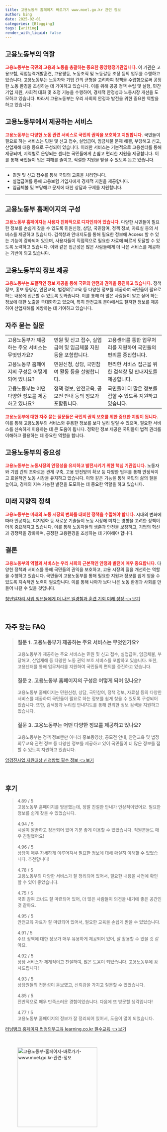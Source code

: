 ```yaml
---
title: 고용노동부 홈페이지 바로가기 www.moel.go.kr 관련 정보
author: bing
date: 2025-02-01
categories: [Blogging]
tags: [writing]
render_with_liquid: false
---
```



<h2 id='고용노동부_역할'>고용노동부의 역할</h2>

<p><b><span style="color: #ee2323;">고용노동부는 국민의 고용과 노동을 총괄하는 중요한 중앙행정기관입니다.</span></b> 이 기관은 고용보험, 직업능력개발훈련, 고용평등, 노동조직 및 노동갈등 조정 등의 업무를 수행하고 있습니다. 고용노동부는 노동자와 기업 간의 균형을 고려하여 정책을 수립함으로써 공정한 노동 환경을 조성하는 데 기여하고 있습니다. 이를 위해 공공 정책 수립 및 실행, 민간 기업 지원, 사회적 대화 및 조정 기능을 수행하여, 경제적 안정성과 노동시장 개선을 도모하고 있습니다. 따라서 고용노동부는 우리 사회의 안정과 발전을 위한 중요한 역할을 하고 있습니다.</p>

<h2 id='고용노동부_서비스'>고용노동부에서 제공하는 서비스</h2>

<p><b><span style="color: #ee2323;">고용노동부는 다양한 노동 관련 서비스로 국민의 권익을 보호하고 지원합니다.</span></b> 국민들이 필요로 하는 서비스는 민원 및 신고 접수, 실업급여, 임금체불 문제 해결, 부당해고 신고, 산업재해 대응 등으로 구성되어 있습니다. 이러한 서비스는 기본적으로 고용센터를 통해 제공되며, 지역별로 운영되는 센터는 국민들에게 손쉽고 편리한 지원을 제공합니다. 이를 통해 국민들이 입은 피해를 줄이고, 적절한 지원을 받을 수 있도록 돕고 있습니다.</p>

<hr />

<ul>
    <li>민원 및 신고 접수를 통해 국민의 고충을 처리합니다.</li>
    <li>실업급여를 통해 고용보험 가입자에게 경제적 지원을 제공합니다.</li>
    <li>임금체불 및 부당해고 문제에 대한 상담과 구제를 지원합니다.</li>
</ul>

<hr />

<h2 id='고용노동부_홈페이지_구성'>고용노동부 홈페이지의 구성</h2>

<p><b><span style="color: #ee2323;">고용노동부 홈페이지는 사용자 친화적으로 디자인되어 있습니다.</span></b> 다양한 시민들이 필요한 정보를 손쉽게 찾을 수 있도록 민원신청, 상담, 국민참여, 정책 정보, 자료실 등의 서비스를 제공하고 있습니다. 검색창과 안내지도를 통해 필요한 정보에 Access 할 수 있는 기능이 강화되어 있으며, 사용자들이 직접적으로 필요한 자료에 빠르게 도달할 수 있도록 노력하고 있습니다. 이와 같은 접근성은 많은 사람들에게 더 나은 서비스를 제공하는 기반이 되고 있습니다.</p>

<h2 id='고용노동부_정보_제공'>고용노동부의 정보 제공</h2>

<p><b><span style="color: #ee2323;">고용노동부는 포괄적인 정보 제공을 통해 국민의 안전과 권익을 증진하고 있습니다.</span></b> 정책 정보, 홍보 동영상, 안전교육, 법정의무교육 등 다양한 정보를 제공하여 국민들이 필요로 하는 내용에 접근할 수 있도록 도와줍니다. 이를 통해 더 많은 사람들이 알고 싶어 하는 정보에 대한 노출을 극대화하고 있으며, 특히 안전교육 분야에서도 철저한 정보를 제공하여 산업재해를 예방하는 데 기여하고 있습니다.</p>

<h2 id='자주_묻는_질문'>자주 묻는 질문</h2>

<table>
    <tr>
        <td>고용노동부가 제공하는 주요 서비스는 무엇인가요?</td>
        <td>민원 및 신고 접수, 실업급여 및 임금체불 지원 등을 포함합니다.</td>
        <td>고용센터를 통한 업무처리를 지원하여 국민들의 편의를 증진합니다.</td>
    </tr>
    <tr>
        <td>고용노동부 홈페이지의 구성은 어떻게 되어 있나요?</td>
        <td>민원신청, 상담, 국민참여 활동 등을 설명합니다.</td>
        <td>편리한 서비스 접근을 위한 검색창 및 안내지도를 제공합니다.</td>
    </tr>
    <tr>
        <td>고용노동부는 어떤 다양한 정보를 제공하고 있나요?</td>
        <td>정책 정보, 안전교육, 공모전 안내 등의 정보가 포함됩니다.</td>
        <td>국민들이 더 많은 정보를 접할 수 있도록 지원하고 있습니다.</td>
    </tr>
</table>

<p><b><span style="color: #ee2323;">고용노동부에 대한 자주 묻는 질문들은 국민의 권익 보호를 위한 중요한 지침이 됩니다.</span></b> 이를 통해 고용노동부의 서비스와 유용한 정보를 보다 널리 알릴 수 있으며, 필요한 서비스를 신속하게 이용하는 데 큰 도움이 됩니다. 정확한 정보 제공은 국민들이 법적 권리를 이해하고 활용하는 데 중요한 역할을 합니다.</p>

<h2 id='고용노동부의_중요성'>고용노동부의 중요성</h2>

<p><b><span style="color: #ee2323;">고용노동부는 노동시장의 안정성을 유지하고 발전시키기 위한 핵심 기관입니다.</span></b> 노동자와 기업 간의 조화로운 관계 구축, 고용 안전망의 확보 등 다양한 업무를 통해 안정적이고 효율적인 노동 시장을 유지하고 있습니다. 이와 같은 기능을 통해 국민의 삶의 질을 높이고, 경제의 지속 가능한 발전을 도모하는 데 중요한 역할을 하고 있습니다.</p>

<h2 id='미래_지향적_정책'>미래 지향적 정책</h2>

<p><b><span style="color: #ee2323;">고용노동부는 미래의 노동 시장의 변화를 대비한 정책을 수립해야 합니다.</span></b> 시대의 변화에 따라 인공지능, 디지털화 등 새로운 기술들이 노동 시장에 미치는 영향을 고려한 정책이 더욱 중요해지고 있습니다. 이를 통해 노동자들의 생존과 안전을 보장하고, 기업의 혁신과 경쟁력을 강화하며, 공정한 고용환경을 조성하는 데 기여해야 합니다.</p>

<h2 id='결론'>결론</h2>

<p><b><span style="color: #ee2323;">고용노동부의 역할과 서비스는 우리 사회의 근본적인 안정과 발전에 매우 중요합니다.</span></b> 다양한 정책과 서비스를 통해 국민들의 권익을 보호하고, 고용 시장의 질을 개선하는 역할을 수행하고 있습니다. 국민들이 고용노동부를 통해 필요한 지원과 정보를 쉽게 얻을 수 있도록 지속적인 노력이 필요합니다. 이를 통해 나아가 보다 나은 노동 환경과 사회를 만들어 나갈 수 있을 것입니다.</p>


<p><a class="click-button" title="청년일자리 사업 청년들에게 더 나은 일경험과 훈련 기회 미래 성장" href="https://aptwhite.github.io/posts/%EC%B2%AD%EB%85%84%EC%9D%BC%EC%9E%90%EB%A6%AC-%EC%82%AC%EC%97%85-%EC%B2%AD%EB%85%84%EB%93%A4%EC%97%90%EA%B2%8C-%EB%8D%94-%EB%82%98%EC%9D%80-%EC%9D%BC%EA%B2%BD%ED%97%98%EA%B3%BC-%ED%9B%88%EB%A0%A8-%EA%B8%B0%ED%9A%8C-%EB%AF%B8%EB%9E%98-%EC%84%B1%EC%9E%A5/" rel="dofollow">청년일자리 사업 청년들에게 더 나은 일경험과 훈련 기회 미래 성장 👈 보기</a></p><br>
<h2 id='자주_찾는_FAQ'>자주 찾는 FAQ</h2>
<div itemscope="" itemtype="https://schema.org/FAQPage"> 
<blockquote> 
<div itemscope="" itemprop="mainEntity" itemtype="https://schema.org/Question"> 
<h3 itemprop="name">질문 1. 고용노동부가 제공하는 주요 서비스는 무엇인가요?</h3> 
<div itemscope="" itemprop="acceptedAnswer" itemtype="https://schema.org/Answer"> 
<span itemprop="text"> 
<p>고용노동부가 제공하는 주요 서비스는 민원 및 신고 접수, 실업급여, 임금체불, 부당해고, 산업재해 등 다양한 노동 권익 보호 서비스를 포함하고 있습니다. 또한, 고용센터를 통해 업무처리를 지원하여 국민들의 편의를 증진하고 있습니다.</p> 
</span> 
</div> 
</div> 

<div itemscope="" itemprop="mainEntity" itemtype="https://schema.org/Question"> 
<h3 itemprop="name">질문 2. 고용노동부 홈페이지의 구성은 어떻게 되어 있나요?</h3> 
<div itemscope="" itemprop="acceptedAnswer" itemtype="https://schema.org/Answer"> 
<span itemprop="text"> 
<p>고용노동부 홈페이지는 민원신청, 상담, 국민참여, 정책 정보, 자료실 등의 다양한 서비스를 제공하여 국민들이 필요로 하는 정보를 쉽게 찾을 수 있도록 구성되어 있습니다. 또한, 검색창과 누리집 안내지도를 통해 편리한 정보 검색을 지원하고 있습니다.</p> 
</span> 
</div> 
</div> 

<div itemscope="" itemprop="mainEntity" itemtype="https://schema.org/Question"> 
<h3 itemprop="name">질문 3. 고용노동부는 어떤 다양한 정보를 제공하고 있나요?</h3> 
<div itemscope="" itemprop="acceptedAnswer" itemtype="https://schema.org/Answer"> 
<span itemprop="text"> 
<p>고용노동부는 정책 정보뿐만 아니라 홍보동영상, 공모전 안내, 안전교육 및 법정의무교육 관련 정보 등 다양한 정보를 제공하고 있어 국민들이 더 많은 정보를 접할 수 있도록 지원하고 있습니다.</p> 
</span> 
</div> 
</div> 
</blockquote> 
</div>
<p><a class="click-button" title="암검진사업 지원대상 신청방법 필수 정보" href="https://aptwhite.github.io/posts/%EC%95%94%EA%B2%80%EC%A7%84%EC%82%AC%EC%97%85-%EC%A7%80%EC%9B%90%EB%8C%80%EC%83%81-%EC%8B%A0%EC%B2%AD%EB%B0%A9%EB%B2%95-%ED%95%84%EC%88%98-%EC%A0%95%EB%B3%B4/" rel="dofollow">암검진사업 지원대상 신청방법 필수 정보 👈 보기</a></p><br>
<h2 id='후기'>후기</h2>
<div itemscope itemtype="https://schema.org/Product">
  <blockquote>
  <div itemprop="review" itemscope itemtype="https://schema.org/Review">
      <div itemprop="reviewRating" itemscope itemtype="https://schema.org/Rating"> <span itemprop="ratingValue">4.89</span> / <span itemprop="bestRating">5</span> </div>
      <span itemprop="reviewBody">고용노동부 홈페이지를 방문했는데, 정말 친절한 안내가 인상적이었어요. 필요한 정보를 쉽게 찾을 수 있었습니다.</span>
  </div>
  <br>
  <div itemprop="review" itemscope itemtype="https://schema.org/Review">
      <div itemprop="reviewRating" itemscope itemtype="https://schema.org/Rating"> <span itemprop="ratingValue">4.94</span> / <span itemprop="bestRating">5</span> </div>
      <span itemprop="reviewBody">시설이 깔끔하고 정돈되어 있어 기분 좋게 이용할 수 있었습니다. 직원분들도 매우 친절했어요!</span>
  </div>
  <br>
  <div itemprop="review" itemscope itemtype="https://schema.org/Review">
      <div itemprop="reviewRating" itemscope itemtype="https://schema.org/Rating"> <span itemprop="ratingValue">4.96</span> / <span itemprop="bestRating">5</span> </div>
      <span itemprop="reviewBody">상담이 매우 자세하게 이루어져서 필요한 정보에 대해 확실히 이해할 수 있었습니다. 추천합니다!</span>
  </div>
  <br>
  <div itemprop="review" itemscope itemtype="https://schema.org/Review">
      <div itemprop="reviewRating" itemscope itemtype="https://schema.org/Rating"> <span itemprop="ratingValue">4.78</span> / <span itemprop="bestRating">5</span> </div>
      <span itemprop="reviewBody">고용노동부의 다양한 서비스가 잘 정리되어 있어서, 필요한 내용을 사전에 확인할 수 있어 좋았습니다.</span>
  </div>
  <br>
  <div itemprop="review" itemscope itemtype="https://schema.org/Review">
      <div itemprop="reviewRating" itemscope itemtype="https://schema.org/Rating"> <span itemprop="ratingValue">4.75</span> / <span itemprop="bestRating">5</span> </div>
      <span itemprop="reviewBody">국민 참여 코너도 잘 마련되어 있어, 더 많은 사람들이 의견을 내기에 좋은 공간인 것 같아요.</span>
  </div>
  <br>
  <div itemprop="review" itemscope itemtype="https://schema.org/Review">
      <div itemprop="reviewRating" itemscope itemtype="https://schema.org/Rating"> <span itemprop="ratingValue">4.95</span> / <span itemprop="bestRating">5</span> </div>
      <span itemprop="reviewBody">안전교육 자료가 잘 마련되어 있어서, 필요한 교육을 손쉽게 받을 수 있었습니다.</span>
  </div>
  <br>
  <div itemprop="review" itemscope itemtype="https://schema.org/Review">
      <div itemprop="reviewRating" itemscope itemtype="https://schema.org/Rating"> <span itemprop="ratingValue">4.91</span> / <span itemprop="bestRating">5</span> </div>
      <span itemprop="reviewBody">주요 정책에 대한 정보가 매우 유용하게 제공되어 있어, 잘 활용할 수 있을 것 같아요.</span>
  </div>
  <br>
  <div itemprop="review" itemscope itemtype="https://schema.org/Review">
      <div itemprop="reviewRating" itemscope itemtype="https://schema.org/Rating"> <span itemprop="ratingValue">4.92</span> / <span itemprop="bestRating">5</span> </div>
      <span itemprop="reviewBody">상담 서비스가 체계적이고 친절하여, 많은 도움이 되었습니다. 고용노동부에 감사드립니다!</span>
  </div>
  <br>
  <div itemprop="review" itemscope itemtype="https://schema.org/Review">
      <div itemprop="reviewRating" itemscope itemtype="https://schema.org/Rating"> <span itemprop="ratingValue">4.93</span> / <span itemprop="bestRating">5</span> </div>
      <span itemprop="reviewBody">상담원들의 전문성이 돋보였고, 신뢰감을 가지고 질문할 수 있었습니다.</span>
  </div>
  <br>
  <div itemprop="review" itemscope itemtype="https://schema.org/Review">
      <div itemprop="reviewRating" itemscope itemtype="https://schema.org/Rating"> <span itemprop="ratingValue">4.85</span> / <span itemprop="bestRating">5</span> </div>
      <span itemprop="reviewBody">전반적으로 매우 만족스러운 경험이었습니다. 다음에 또 방문할 생각입니다!</span>
  </div>
  <br>
  <div itemprop="review" itemscope itemtype="https://schema.org/Review">
      <div itemprop="reviewRating" itemscope itemtype="https://schema.org/Rating"> <span itemprop="ratingValue">4.77</span> / <span itemprop="bestRating">5</span> </div>
      <span itemprop="reviewBody">고용노동부 홈페이지의 정보가 잘 정리되어 있어서, 도움이 많이 되었습니다.</span>
  </div>
  </blockquote>
</div>
<p><a class="click-button" title="러닝뱅크 홈페이지 법정의무교육 learning.co.kr 필수교육" href="https://aptwhite.github.io/posts/%EB%9F%AC%EB%8B%9D%EB%B1%85%ED%81%AC-%ED%99%88%ED%8E%98%EC%9D%B4%EC%A7%80-%EB%B2%95%EC%A0%95%EC%9D%98%EB%AC%B4%EA%B5%90%EC%9C%A1-learning.co.kr-%ED%95%84%EC%88%98%EA%B5%90%EC%9C%A1/" rel="dofollow">러닝뱅크 홈페이지 법정의무교육 learning.co.kr 필수교육 👈 보기</a></p><br>
<figure class="image"><img src="https://aptwhite.github.io/assets/img/thumbnail/고용노동부-홈페이지-바로가기-www.moel.go.kr-관련-정보.webp" alt="고용노동부-홈페이지-바로가기-www.moel.go.kr-관련-정보" width="256" height="256"></figure>